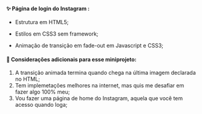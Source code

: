 #### ✨ Página de login do Instagram :

- Estrutura em HTML5;

- Estilos em CSS3 sem framework;

- Animação de transição em fade-out em Javascript e CSS3;

  

#### 🚧 Considerações adicionais para esse miniprojeto: 

1. A transição animada termina quando chega na última imagem declarada no HTML;
2. Tem implemetações melhores na internet, mas quis me desafiar em fazer algo 100% meu;
3. Vou fazer uma página de home do Instagram, aquela que você tem acesso quando loga;





[^Por enquanto é isso, obrigado por chegar até aqui. :)]: E DIO, valeu demais pelo Bootcamp!



